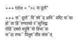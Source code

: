 +++
title = "०८ स दूतो"

+++
स᳓ दूतो᳓ वि᳓श्वे᳓द् अभि᳓ वष्टि स᳓द्मा  
हो᳓ता हि᳓रण्यरथो रं᳓सुजिह्वः  
रोहि᳓दश्वो वपुषि᳓यो विभा᳓वा  
स᳓दा रण्वः᳓ पितुम᳓तीव संस᳓त्
